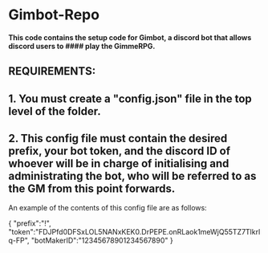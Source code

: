 # Gimbot-Repo

#### This code contains the setup code for Gimbot, a discord bot that allows discord users to #### play the GimmeRPG.

## REQUIREMENTS:

## 1. You must create a "config.json" file in the top level of the folder.

## 2. This config file must contain the desired prefix, your bot token, and the discord ID of whoever will be in charge of initialising and administrating the bot, who will be referred to as the GM from this point forwards.

An example of the contents of this config file are as follows:

{
  "prefix":"!",
  "token":"FDJPfd0DFSxLOL5NANxKEK0.DrPEPE.onRLaok1meWjQ55TZ7Tlkrlq-FP",
  "botMakerID":"12345678901234567890"
}
